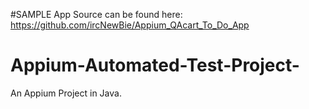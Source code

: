 #SAMPLE App Source can be found here:
https://github.com/ircNewBie/Appium_QAcart_To_Do_App

# Appium-Automated-Test-Project-
An Appium Project in Java.
